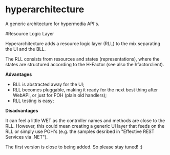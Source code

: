 hyperarchitecture
=================
A generic architecture for hypermedia API's.

#Resource Logic Layer

Hyperarchitecture adds a resource logic layer (RLL) to the mix separating the UI and the BLL.

The RLL consists from resources and states (representations), where the states are structured according to the H-Factor (see also the hfactorclient).

**Advantages**

* BLL is abstracted away for the UI;
* RLL becomes pluggable, making it ready for the next best thing after WebAPI, or just for POH (plain old handlers);
* RLL testing is easy;

**Disadvantages**

It can feel a little WET as the controller names and methods are close to the RLL. However, this could mean creating a generic UI layer that feeds on the RLL or simply use POH's (e.g. the samples desribed in "Effective REST Services via .NET").

The first version is close to being added. So please stay tuned! :)
